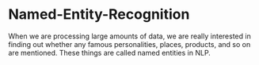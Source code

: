 # Named-Entity-Recognition

When we are processing large amounts of data, we are really interested in finding out whether any famous personalities, places, products, and so on are mentioned. These things are called named entities in NLP.
